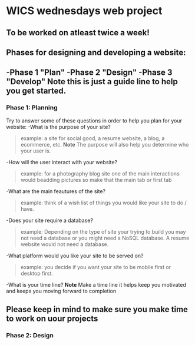 # WICS wednesdays web project
To be worked on atleast twice a week!
---

## Phases for designing and developing a website:
  -Phase 1 "Plan"
  -Phase 2 "Design"
  -Phase 3 "Develop"
**Note** this is just a guide line to help you get started.
---
### Phase 1: Planning

Try to answer some of these questions in order to help you plan for your website:
  -What is the purpose of your site?
> example: a site for social good, a resume website, a blog, a ecommerce, etc. 
  **Note** The purpose will also help you determine who your user is.

  -How will the user interact with your website?
> example: for a photography blog site one of the main interactions would beadding pictures so make that the main tab or first tab

  -What are the main feautures of the site?
> example: think of a wish list of things you would like your site to do / have. 

  -Does your site require a database?
> example: Depending on the type of site your trying to build you may not need a database or you might need a NoSQL database. A resume website would not need a database.

  -What platform would you like your site to be served on?
> example: you decide if you want your site to be mobile first or desktop first.

  -What is your time line?
  **Note** Make a time line it helps keep you motivated and keeps you moving forward to completion

Please keep in mind to make sure you make time to work on uour projects
---
### Phase 2: Design
